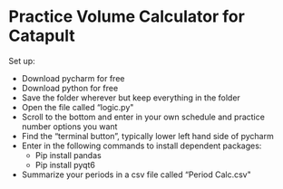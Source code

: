 # Practice Volume Calculator for Catapult
Set up:
- Download pycharm for free
- Download python for free
- Save the folder wherever but keep everything in the folder
- Open the file called “logic.py"
- Scroll to the bottom and enter in your own schedule and practice number options you want
- Find the “terminal button”, typically lower left hand side of pycharm
- Enter in the following commands to install dependent packages:
  - Pip install pandas
  - Pip install pyqt6
- Summarize your periods in a csv file called “Period Calc.csv"
